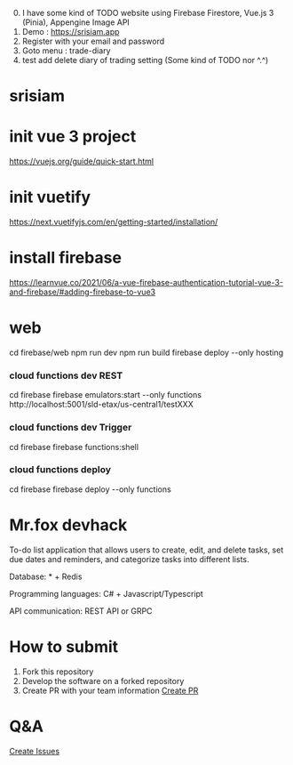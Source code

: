 0. I have some kind of TODO website using Firebase Firestore, Vue.js 3 (Pinia), Appengine Image API
1. Demo : https://srisiam.app
2. Register with your email and password
3. Goto menu : trade-diary
4. test add delete diary of trading setting (Some kind of TODO nor ^.^)


# srisiam

# init vue 3 project
https://vuejs.org/guide/quick-start.html

# init vuetify
https://next.vuetifyjs.com/en/getting-started/installation/

# install firebase
https://learnvue.co/2021/06/a-vue-firebase-authentication-tutorial-vue-3-and-firebase/#adding-firebase-to-vue3


# web
cd firebase/web
npm run dev
npm run build
firebase deploy --only hosting

### cloud functions dev REST
cd firebase
firebase emulators:start --only functions
http://localhost:5001/sld-etax/us-central1/testXXX

### cloud functions dev Trigger
cd firebase
firebase functions:shell

### cloud functions deploy
cd firebase
firebase deploy --only functions


# Mr.fox devhack

To-do list application that allows users to create, edit, and delete tasks, set due dates and reminders, and categorize tasks into different lists.

Database: \* + Redis

Programming languages: C# + Javascript/Typescript

API communication: REST API or GRPC

# How to submit

1. Fork this repository
2. Develop the software on a forked repository
3. Create PR with your team information [Create PR](https://github.com/devmountaintechfest/Mr.fox-devhack/pulls)

# Q&A

[Create Issues](https://github.com/devmountaintechfest/Mr.fox-devhack/issues)